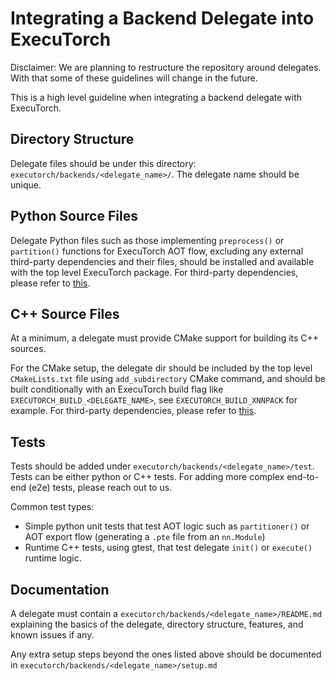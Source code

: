 # Integrating a Backend Delegate into ExecuTorch

Disclaimer: We are planning to restructure the repository around delegates.
With that some of these guidelines will change in the future.

This is a high level guideline when integrating a backend delegate with ExecuTorch.

## Directory Structure

Delegate files should be under this directory:
`executorch/backends/<delegate_name>/`. The delegate name should be unique.

## Python Source Files

Delegate Python files such as those implementing `preprocess()` or `partition()`
functions for ExecuTorch AOT flow, excluding any external third-party
dependencies and their files, should be installed and available with
the top level ExecuTorch package. For third-party dependencies, please refer to
[this](backend-delegates-dependencies.md).

## C++ Source Files

At a minimum, a delegate must provide CMake support for building its C++
sources.

For the CMake setup, the delegate dir should be included by the
top level `CMakeLists.txt` file using `add_subdirectory` CMake command, and
should be built conditionally with an ExecuTorch build flag like
`EXECUTORCH_BUILD_<DELEGATE_NAME>`, see `EXECUTORCH_BUILD_XNNPACK` for example.
For third-party dependencies, please refer to
[this](backend-delegates-dependencies.md).

<!---
TODO: Add more details. Need to insert a CMake layer in `executorch/backends` to
provide some uniform abstraction across delegates.
--->

## Tests

Tests should be added under `executorch/backends/<delegate_name>/test`. Tests
can be either python or C++ tests. For adding more complex end-to-end (e2e)
tests, please reach out to us.

Common test types:
* Simple python unit tests that test AOT logic such as `partitioner()` or AOT
  export flow (generating a `.pte` file from an `nn.Module`)
* Runtime C++ tests, using gtest, that test delegate `init()` or `execute()`
  runtime logic.

## Documentation

A delegate must contain a `executorch/backends/<delegate_name>/README.md`
explaining the basics of the delegate, directory structure, features, and known
issues if any.

Any extra setup steps beyond the ones listed above should be documented in
`executorch/backends/<delegate_name>/setup.md`
